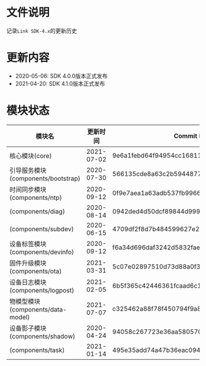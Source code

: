 # 文件说明

记录`Link SDK-4.x`的更新历史

# 更新内容

+ 2020-05-06: SDK 4.0.0版本正式发布
+ 2021-04-20: SDK 4.1.0版本正式发布

# 模块状态


| 模块名                              | 更新时间    | Commit ID
|-------------------------------------|-------------|---------------------------------------------
| 核心模块(core)                      | 2021-07-02  | 9e6a1febd64f94954cc16811d4121bb206e200db
| 引导服务模块(components/bootstrap)  | 2020-07-30  | 566135cde8a63c2b5944877ea8c8189c0712b4f7
| 时间同步模块(components/ntp)        | 2020-09-12  | 0f9e7aea1a63adb537fb99662a1d16ec984915af
| (components/diag)                   | 2020-08-14  | 0942ded4d50dcf89844d999a1721b65d0fe9bf57
| (components/subdev)                 | 2020-06-15  | 4709df2f8d7b484599627e2644c646e859d90ad8
| 设备标签模块(components/devinfo)    | 2020-09-12  | f6a34d696daf3242d5832fae997897325bf0f002
| 固件升级模块(components/ota)        | 2021-03-31  | 5c07e02897510d73d88a0f30d5b7ce532e285f0c
| 设备日志模块(components/logpost)    | 2021-02-05  | 6b5f365c42446361fcaad6c13d514cd0b3164d2d
| 物模型模块(components/data-model)   | 2021-07-07  | c325462a88f78f450794f9a886f42bb5c3290b78
| 设备影子模块(components/shadow)     | 2020-04-24  | 94058c267723e36aa58057095f55424de24ba345
| (components/task)                   | 2021-01-14  | 495e35add74a47b36eac094ca12cbbb37dab8372



